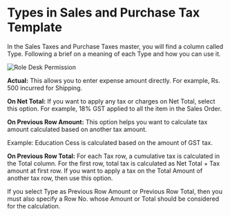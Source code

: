 <!-- add-breadcrumbs -->
# Types in Sales and Purchase Tax Template

In the Sales Taxes and Purchase Taxes master, you will find a column called Type. Following a brief on a meaning of each Type and how you can use it.

<img alt="Role Desk Permission" class="screenshot" src="/docs/assets/img/articles/types-in-tax-masters.png">

**Actual:** This allows you to enter expense amount directly. For example, Rs. 500 incurred for Shipping.

**On Net Total:** If you want to apply any tax or charges on Net Total, select this option. For example, 18% GST applied to all the item in the Sales Order.

**On Previous Row Amount:** This option helps you want to calculate tax amount calculated based on another tax amount.

Example: Education Cess is calculated based on the amount of GST tax.

**On Previous Row Total:** For each Tax row, a cumulative tax is calculated in the Total column. For the first row, total tax is calculated as Net Total + Tax amount at first row. If you want to apply a tax on the Total Amount of another tax row, then use this option.

If you select Type as Previous Row Amount or Previous Row Total, then you must also specify a Row No. whose Amount or Total should be considered for the calculation.